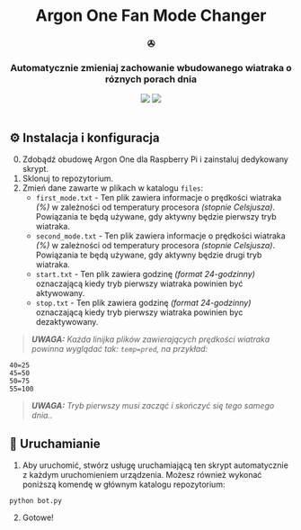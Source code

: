 <div align="center">
   <h1>Argon One Fan Mode Changer</h1>
   <h3>✇</h3>
   <h3>Automatycznie zmieniaj zachowanie wbudowanego wiatraka o róznych porach dnia</h3>
   <a href="https://github.com/Cezary924/Argon-One-Fan-Mode-Changer/blob/master/README.md" target="__blank"><img src="https://img.shields.io/badge/lang-en-blue.svg"></a>
   <a href="https://github.com/Cezary924/Argon-One-Fan-Mode-Changer/blob/master/README.pl-pl.md" target="__blank"><img src="https://img.shields.io/badge/lang-pl-red.svg"></a>
</div><br/>

## ⚙️ Instalacja i konfiguracja</h3>
0. Zdobądź obudowę Argon One dla Raspberry Pi i zainstaluj dedykowany skrypt.
1. Sklonuj to repozytorium.
2. Zmień dane zawarte w plikach w katalogu `files`:
   - `first_mode.txt` - Ten plik zawiera informacje o prędkości wiatraka _(%)_ w zależności od temperatury procesora _(stopnie Celsjusza)_. Powiązania te będą używane, gdy aktywny będzie pierwszy tryb wiatraka.
   - `second_mode.txt` - Ten plik zawiera informacje o prędkości wiatraka _(%)_ w zależności od temperatury procesora _(stopnie Celsjusza)_. Powiązania te będą używane, gdy aktywny będzie drugi tryb wiatraka.
   - `start.txt` - Ten plik zawiera godzinę _(format 24-godzinny)_ oznaczającą kiedy tryb pierwszy wiatraka powinien być aktywowany.
   - `stop.txt` - Ten plik zawiera godzinę _(format 24-godzinny)_ oznaczającą kiedy tryb pierwszy wiatraka powinien byc dezaktywowany.
> _**UWAGA:** Każda linijka plików zawierających prędkości wiatraka powinna wyglądać tak: `temp=pred`, na przykład:_
```
40=25
45=50
50=75
55=100
```
> _**UWAGA:** Tryb pierwszy musi zacząć i skończyć się tego samego dnia.._

## 🚀 Uruchamianie</h3>
1. Aby uruchomić, stwórz usługę uruchamiającą ten skrypt automatycznie z każdym uruchomieniem urządzenia. Możesz również wykonać poniższą komendę w głównym katalogu repozytorium:
```
python bot.py
```
2. Gotowe!
